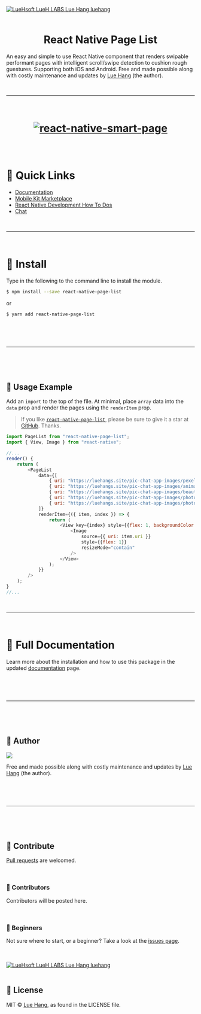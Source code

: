 <a href="https://luehangs.site"><img src="https://luehangs.site/images/lh-blog-strip.jpg" alt="LueHsoft LueH LABS Lue Hang luehang"/></a>
<br/>
<br/>

<h1 align="center">
    React Native Page List
</h1>

An easy and simple to use React Native component that renders swipable performant pages with intelligent scroll/swipe detection to cushion rough guestures. Supporting both iOS and Android. Free and made possible along with costly maintenance and updates by [Lue Hang](https://www.facebook.com/lue.hang) (the author).

<br/>

---
<br/>

<h1 align="center">
    <a href="https://www.luehangs.site/lue_hang/projects/react-native-smart-page">
        <img src="https://www.luehangs.site/videos/react-native-smart-page-demo.gif" alt="react-native-smart-page"/>
    </a>
</h1>

<br/>
<br/>

# :link: Quick Links
- [Documentation](https://www.luehangs.site/lue_hang/projects/react-native-page-list)
- [Mobile Kit Marketplace](https://luehangs.site/marketplace/mobile-development)
- [React Native Development How To Dos](https://luehangs.site/blogs/react-native-development)
- [Chat](https://luehangs.site)

<br/>

---
<br/>

# :gem: Install

Type in the following to the command line to install the module.

```bash
$ npm install --save react-native-page-list
```

or

```bash
$ yarn add react-native-page-list
```

<br/>
<br/>
<br/>

---
<br/>
<br/>
<br/>

## :tada: Usage Example

Add an ``import`` to the top of the file.  At minimal, place `array` data into the `data` prop and render the pages using the `renderItem` prop.

> If you like [`react-native-page-list`](https://github.com/Luehang/react-native-page-list), please be sure to give it a star at [GitHub](https://github.com/Luehang/react-native-page-list). Thanks.

```javascript
import PageList from "react-native-page-list";
import { View, Image } from "react-native";

//...
render() {
    return (
        <PageList
            data={[
                { uri: "https://luehangs.site/pic-chat-app-images/pexels-photo-853168.jpeg" },
                { uri: "https://luehangs.site/pic-chat-app-images/animals-avian-beach-760984.jpg" },
                { uri: "https://luehangs.site/pic-chat-app-images/beautiful-beautiful-woman-beauty-9763.jpg" },
                { uri: "https://luehangs.site/pic-chat-app-images/photo-755745.jpeg" },
                { uri: "https://luehangs.site/pic-chat-app-images/photo-799443.jpeg" }
            ]}
            renderItem={({ item, index }) => {
                return (
                    <View key={index} style={{flex: 1, backgroundColor: "#000"}}>
                        <Image
                            source={{ uri: item.uri }}
                            style={{flex: 1}}
                            resizeMode="contain"
                        />
                    </View>
                );
            }}
        />
    );
}
//...
```

<br/>

---
<br/>

# :book: Full Documentation

Learn more about the installation and how to use this package in the updated [documentation](https://www.luehangs.site/lue_hang/projects/react-native-page-list) page.

<br/>
<br/>
<br/>

---
<br/>
<br/>
<br/>

## :santa: Author

<a href="https://www.facebook.com/lue.hang">
<img src="https://www.luehangs.site/images/lue-hang2018-circle-150px.png"/>
</a>

Free and made possible along with costly maintenance and updates by [Lue Hang](https://www.facebook.com/lue.hang) (the author).

<br/>
<br/>
<br/>

---
<br/>
<br/>
<br/>

## :clap: Contribute

[Pull requests](https://github.com/Luehang/react-native-page-list/pulls) are welcomed.

<br/>

### :tophat: Contributors

Contributors will be posted here.

<br/>

### :baby: Beginners

Not sure where to start, or a beginner? Take a look at the [issues page](https://github.com/Luehang/react-native-page-list/issues).

<br/>
<br/>
<a href="https://luehangs.site/marketplace/product/RN%20Posting%20Demo%20App%20Kit"><img src="https://luehangs.site/images/lh-mobile-strip.jpg" alt="LueHsoft LueH LABS Lue Hang luehang"/></a>
<br/>
<br/>

## :page_facing_up: License

MIT © [Lue Hang](https://luehangs.site), as found in the LICENSE file.
